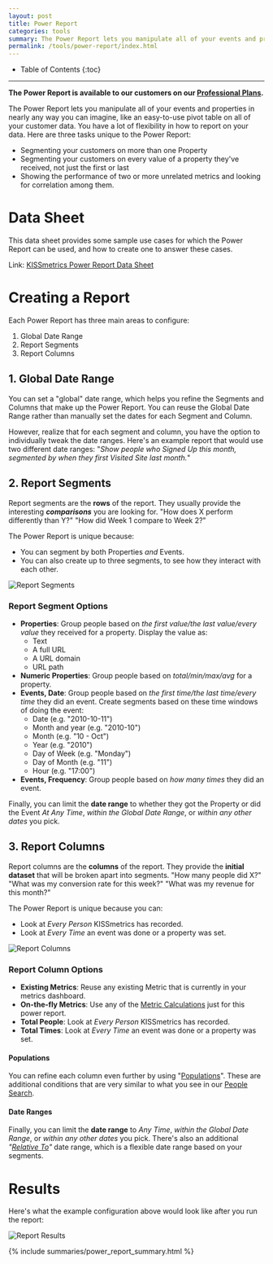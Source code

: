 ```yaml
---
layout: post
title: Power Report
categories: tools
summary: The Power Report lets you manipulate all of your events and properties in different ways, like a pivot table.
permalink: /tools/power-report/index.html
---
```

* Table of Contents
{:toc}
* * *

**The Power Report is available to our customers on our [Professional Plans][pricing].**

The Power Report lets you manipulate all of your events and properties in nearly any way you can imagine, like an easy-to-use pivot table on all of your customer data. You have a lot of flexibility in how to report on your data. Here are three tasks unique to the Power Report:

* Segmenting your customers on more than one Property
* Segmenting your customers on every value of a property they've received, not just the first or last
* Showing the performance of two or more unrelated metrics and looking for correlation among them.

# Data Sheet

This data sheet provides some sample use cases for which the Power Report can be used, and how to create one to answer these cases.

Link: [KISSmetrics Power Report Data Sheet][data-sheet]

# Creating a Report

Each Power Report has three main areas to configure:

1. Global Date Range
2. Report Segments
3. Report Columns

## 1. Global Date Range

You can set a "global" date range, which helps you refine the Segments and Columns that make up the Power Report. You can reuse the Global Date Range rather than manually set the dates for each Segment and Column.

However, realize that for each segment and column, you have the option to individually tweak the date ranges. Here's an example report that would use two different date ranges: "*Show people who Signed Up this month, segmented by when they first Visited Site last month.*"

## 2. Report Segments

Report segments are the **rows** of the report. They usually provide the interesting ***comparisons*** you are looking for. "How does X perform differently than Y?" "How did Week 1 compare to Week 2?"

The Power Report is unique because:

* You can segment by both Properties *and* Events.
* You can also create up to three segments, to see how they interact with each other.

![Report Segments][ss-segments]

### Report Segment Options

* **Properties**: Group people based on *the first value/the last value/every value* they received for a property. Display the value as:
  - Text
  - A full URL
  - A URL domain
  - URL path
* **Numeric Properties**: Group people based on *total/min/max/avg* for a property.
* **Events, Date**: Group people based on *the first time/the last time/every time* they did an event. Create segments based on these time windows of doing the event:
  - Date (e.g. "2010-10-11")
  - Month and year (e.g. "2010-10")
  - Month (e.g. "10 - Oct")
  - Year (e.g. "2010")
  - Day of Week (e.g. "Monday")
  - Day of Month (e.g. "11")
  - Hour (e.g. "17:00")
* **Events, Frequency**: Group people based on *how many times* they did an event.

Finally, you can limit the **date range** to whether they got the Property or did the Event *At Any Time*, *within the Global Date Range*, or *within any other dates* you pick.


## 3. Report Columns

Report columns are the **columns** of the report. They provide the **initial dataset** that will be broken apart into segments. "How many people did X?" "What was my conversion rate for this week?" "What was my revenue for this month?"

The Power Report is unique because you can:

* Look at *Every Person* KISSmetrics has recorded.
* Look at *Every Time* an event was done or a property was set.

![Report Columns][ss-columns]

### Report Column Options

* **Existing Metrics**: Reuse any existing Metric that is currently in your metrics dashboard.
* **On-the-fly Metrics**: Use any of the [Metric Calculations][calcs] just for this power report.
* **Total People**: Look at *Every Person* KISSmetrics has recorded.
* **Total Times**: Look at *Every Time* an event was done or a property was set.

#### Populations

You can refine each column even further by using "[Populations][populations]". These are additional conditions that are very similar to what you see in our [People Search][people-search].

#### Date Ranges

Finally, you can limit the **date range** to *Any Time*, *within the Global Date Range*, or *within any other dates* you pick. There's also an additional *"[Relative To][relative]"* date range, which is a flexible date range based on your segments.

# Results

Here's what the example configuration above would look like after you run the report:

![Report Results][ss-results]

{% include summaries/power_report_summary.html %}

[pricing]: http://www.kissmetrics.com/pricing/
[data-sheet]: https://s3.amazonaws.com/kissmetrics-support-files/assets/tools/power-report/KISSmetrics-Power-Report-Data-Sheet.pdf

[calcs]: /tools/metrics/metric-calculations
[populations]: /tools/people-search#how-do-i-create-groups-in-kissmetrics-
[people-search]: /tools/people-search
[relative]: /tools/power-report/relative-to

[ss-columns]: http://f.cl.ly/items/3s0n1W2F2K433t3P0y0A/power-report-columns.png
[ss-segments]: http://f.cl.ly/items/0j0j050B1z0n1r1k0p1Q/power-report-segments.png
[ss-results]: http://f.cl.ly/items/0V2A0n011o0r0q0x1x0c/power-report-results.png
